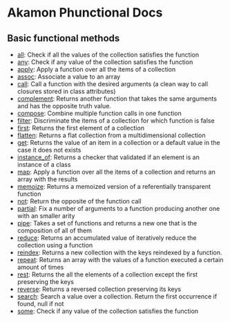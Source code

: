 # Akamon Phunctional Docs

## Basic functional methods

 * [all](functions/all.md): Check if all the values of the collection satisfies the function
 * [any](functions/any.md): Check if any value of the collection satisfies the function
 * [apply](functions/apply.md): Apply a function over all the items of a collection
 * [assoc](functions/assoc.md): Associate a value to an array
 * [call](functions/call.md): Call a function with the desired arguments (a clean way to call closures stored in class attributes)
 * [complement](functions/complement.md): Returns another function that takes the same arguments and has the opposite truth value.
 * [compose](functions/compose.md): Combine multiple function calls in one function
 * [filter](functions/filter.md): Discriminate the items of a collection for which function is false
 * [first](functions/first.md): Returns the first element of a collection
 * [flatten](functions/flatten.md): Returns a flat collection from a multidimensional collection
 * [get](functions/get.md): Returns the value of an item in a collection or a default value in the case it does not exists
 * [instance_of](functions/instance_of.md): Returns a checker that validated if an element is an instance of a class
 * [map](functions/map.md): Apply a function over all the items of a collection and returns an array with the results
 * [memoize](functions/memoize.md): Returns a memoized version of a referentially transparent function
 * [not](functions/not.md): Return the opposite of the function call
 * [partial](functions/partial.md): Fix a number of arguments to a function producing another one with an smaller arity
 * [pipe](functions/reduce.md): Takes a set of functions and returns a new one that is the composition of all of them
 * [reduce](functions/reduce.md): Returns an accumulated value of iteratively reduce the collection using a function
 * [reindex](functions/reindex.md): Returns a new collection with the keys reindexed by a function.
 * [repeat](functions/repeat.md): Returns an array with the values of a function executed a certain amount of times
 * [rest](functions/rest.md): Returns the all the elements of a collection except the first preserving the keys
 * [reverse](functions/reverse.md): Returns a reversed collection preserving its keys
 * [search](functions/search.md): Search a value over a collection. Return the first occurrence if found, null if not
 * [some](functions/some.md): Check if any value of the collection satisfies the function

